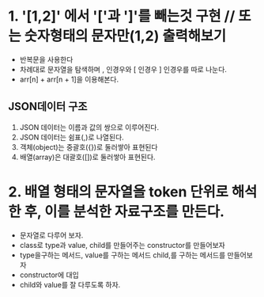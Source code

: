 # 1. '[1,2]' 에서 '['과 ']'를 빼는것 구현 // 또는 숫자형태의 문자만(1,2) 출력해보기

* 반복문을 사용한다
* 차례대로 문자열을 탐색하며 , 인경우와 [ 인경우 ] 인경우를 따로 나눈다.
* arr[n] + arr[n + 1]을 이용해본다.

## JSON데이터 구조

1. JSON 데이터는 이름과 값의 쌍으로 이루어진다.
2. JSON 데이터는 쉼표(,)로 나열된다.
3. 객체(object)는 중괄호({})로 둘러쌓아 표현된다
4. 배열(array)은 대괄호([])로 둘러쌓아 표현된다.

# 2. 배열 형태의 문자열을 token 단위로 해석한 후, 이를 분석한 자료구조를 만든다.

* 문자열로 다루어 보자.
* class로 type과 value, child를 만들어주는 constructor를 만들어보자
* type을구하는 메서드, value를 구하는 메서드 child,를 구하는 메서드를 만들어보자
* constructor에 대입
* child와 value를 잘 다루도록 하자.